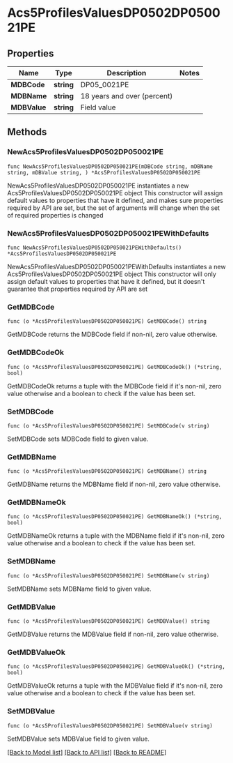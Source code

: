 # Acs5ProfilesValuesDP0502DP050021PE

## Properties

Name | Type | Description | Notes
------------ | ------------- | ------------- | -------------
**MDBCode** | **string** | DP05_0021PE | 
**MDBName** | **string** | 18 years and over (percent) | 
**MDBValue** | **string** | Field value | 

## Methods

### NewAcs5ProfilesValuesDP0502DP050021PE

`func NewAcs5ProfilesValuesDP0502DP050021PE(mDBCode string, mDBName string, mDBValue string, ) *Acs5ProfilesValuesDP0502DP050021PE`

NewAcs5ProfilesValuesDP0502DP050021PE instantiates a new Acs5ProfilesValuesDP0502DP050021PE object
This constructor will assign default values to properties that have it defined,
and makes sure properties required by API are set, but the set of arguments
will change when the set of required properties is changed

### NewAcs5ProfilesValuesDP0502DP050021PEWithDefaults

`func NewAcs5ProfilesValuesDP0502DP050021PEWithDefaults() *Acs5ProfilesValuesDP0502DP050021PE`

NewAcs5ProfilesValuesDP0502DP050021PEWithDefaults instantiates a new Acs5ProfilesValuesDP0502DP050021PE object
This constructor will only assign default values to properties that have it defined,
but it doesn't guarantee that properties required by API are set

### GetMDBCode

`func (o *Acs5ProfilesValuesDP0502DP050021PE) GetMDBCode() string`

GetMDBCode returns the MDBCode field if non-nil, zero value otherwise.

### GetMDBCodeOk

`func (o *Acs5ProfilesValuesDP0502DP050021PE) GetMDBCodeOk() (*string, bool)`

GetMDBCodeOk returns a tuple with the MDBCode field if it's non-nil, zero value otherwise
and a boolean to check if the value has been set.

### SetMDBCode

`func (o *Acs5ProfilesValuesDP0502DP050021PE) SetMDBCode(v string)`

SetMDBCode sets MDBCode field to given value.


### GetMDBName

`func (o *Acs5ProfilesValuesDP0502DP050021PE) GetMDBName() string`

GetMDBName returns the MDBName field if non-nil, zero value otherwise.

### GetMDBNameOk

`func (o *Acs5ProfilesValuesDP0502DP050021PE) GetMDBNameOk() (*string, bool)`

GetMDBNameOk returns a tuple with the MDBName field if it's non-nil, zero value otherwise
and a boolean to check if the value has been set.

### SetMDBName

`func (o *Acs5ProfilesValuesDP0502DP050021PE) SetMDBName(v string)`

SetMDBName sets MDBName field to given value.


### GetMDBValue

`func (o *Acs5ProfilesValuesDP0502DP050021PE) GetMDBValue() string`

GetMDBValue returns the MDBValue field if non-nil, zero value otherwise.

### GetMDBValueOk

`func (o *Acs5ProfilesValuesDP0502DP050021PE) GetMDBValueOk() (*string, bool)`

GetMDBValueOk returns a tuple with the MDBValue field if it's non-nil, zero value otherwise
and a boolean to check if the value has been set.

### SetMDBValue

`func (o *Acs5ProfilesValuesDP0502DP050021PE) SetMDBValue(v string)`

SetMDBValue sets MDBValue field to given value.



[[Back to Model list]](../README.md#documentation-for-models) [[Back to API list]](../README.md#documentation-for-api-endpoints) [[Back to README]](../README.md)


